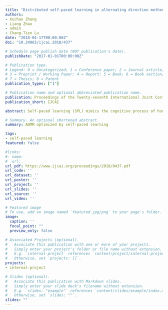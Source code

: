 ```yaml
---
title: "Distributed self-paced learning in alternating direction method of multipliers"
authors:
- Xuchao Zhang
- Liang Zhao
- admin
- Chang-Tien Lu
date: "2018-04-17T00:00:00Z"
doi: "10.24963/ijcai.2018/437"

# Schedule page publish date (NOT publication's date).
publishDate: "2017-01-01T00:00:00Z"

# Publication type.
# Legend: 0 = Uncategorized; 1 = Conference paper; 2 = Journal article;
# 3 = Preprint / Working Paper; 4 = Report; 5 = Book; 6 = Book section;
# 7 = Thesis; 8 = Patent
publication_types: ["1"]

# Publication name and optional abbreviated publication name.
publication: Proceedings of the Twenty-seventh International Joint Conference on Artificial Intelligence
publication_short: IJCAI

abstract: Self-paced learning (SPL) mimics the cognitive process of humans, who generally learn from easy samples to hard ones. One key issue in SPL is the training process required for each instance weight depends on the other samples and thus cannot easily be run in a distributed manner in a large-scale dataset. In this paper, we reformulate the self-paced learning problem into a distributed setting and propose a novel Distributed Self-Paced Learning method (DSPL) to handle large scale datasets. Specifically, both the model and instance weights can be optimized in parallel for each batch based on a consensus alternating direction method of multipliers. We also prove the convergence of our algorithm under mild conditions. Extensive experiments on both synthetic and real datasets demonstrate that our approach is superior to those of ex- isting methods..

# Summary. An optional shortened abstract.
summary: ADMM optimized by self-paced learning

tags:
- self-paced learning
featured: false

#links:
#- name:
#  url:
url_pdf: https://www.ijcai.org/proceedings/2018/0437.pdf
url_code: ''
url_dataset: ''
url_poster: ''
url_project: ''
url_slides: ''
url_source: ''
url_video: ''

# Featured image
# To use, add an image named `featured.jpg/png` to your page's folder.
image:
  caption: ''
  focal_point: ""
  preview_only: false

# Associated Projects (optional).
#   Associate this publication with one or more of your projects.
#   Simply enter your project's folder or file name without extension.
#   E.g. `internal-project` references `content/project/internal-project/index.md`.
#   Otherwise, set `projects: []`.
projects:
- internal-project

# Slides (optional).
#   Associate this publication with Markdown slides.
#   Simply enter your slide deck's filename without extension.
#   E.g. `slides: "example"` references `content/slides/example/index.md`.
#   Otherwise, set `slides: ""`.
slides: ""
---
```

